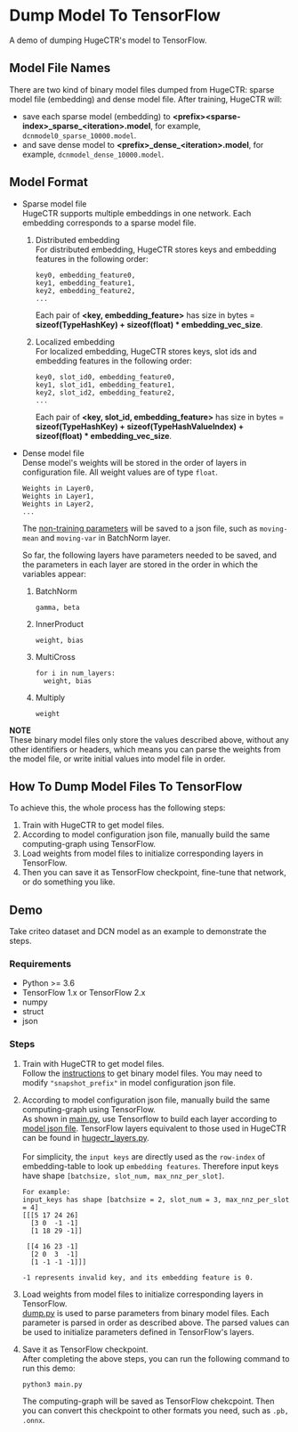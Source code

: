 # Dump Model To TensorFlow
A demo of dumping HugeCTR's model to TensorFlow.

## Model File Names
There are two kind of binary model files dumped from HugeCTR: sparse model file (embedding) and dense model file. After training, HugeCTR will:
- save each sparse model (embedding) to **\<prefix>\<sparse-index>\_sparse_\<iteration>.model**, for example, ```dcnmodel0_sparse_10000.model```.
- and save dense model to **\<prefix>\_dense_\<iteration>.model**, for example, ```dcnmodel_dense_10000.model```.

## Model Format 
+ Sparse model file <br>
HugeCTR supports multiple embeddings in one network. Each embedding corresponds to a sparse model file.

  1. Distributed embedding <br>
For distributed embedding, HugeCTR stores keys and embedding features in the following order:
      ```
      key0, embedding_feature0, 
      key1, embedding_feature1, 
      key2, embedding_feature2,
      ...
      ```
      Each pair of **<key, embedding_feature>** has size in bytes = **sizeof(TypeHashKey) + sizeof(float) \* embedding_vec_size**.

  2. Localized embedding <br>
For localized embedding, HugeCTR stores keys, slot ids and embedding features in the following order:
      ```
      key0, slot_id0, embedding_feature0,
      key1, slot_id1, embedding_feature1,
      key2, slot_id2, embedding_feature2,
      ...
      ```
      Each pair of **<key, slot_id, embedding_feature>** has size in bytes = **sizeof(TypeHashKey) + sizeof(TypeHashValueIndex) + sizeof(float) \* embedding_vec_size**.

+ Dense model file <br>
Dense model's weights will be stored in the order of layers in configuration file. All weight values are of type `float`.
  ```
  Weights in Layer0,
  Weights in Layer1, 
  Weights in Layer2,
  ...
  ```
  The [non-training parameters](https://gitlab-master.nvidia.com/zehuanw/hugectr/-/blob/master/docs/hugectr_user_guide.md#no-trained-parameters) will be saved to a json file, such as ```moving-mean``` and ```moving-var``` in BatchNorm layer. <br>

  So far, the following layers have parameters needed to be saved, and the parameters in each layer are stored in the order in which the variables appear:
  1. BatchNorm <br>
      ```
      gamma, beta
      ```

  2. InnerProduct <br>
      ```
      weight, bias
      ```

  3. MultiCross <br>
      ```
      for i in num_layers:
        weight, bias
      ```

  4. Multiply <br>
      ```
      weight
      ```

**NOTE** <br>
These binary model files only store the values described above, without any other identifiers or headers, which means you can parse the weights from the model file, or write initial values into model file in order.

## How To Dump Model Files To TensorFlow
To achieve this, the whole process has the following steps:<br>
1. Train with HugeCTR to get model files. 
2. According to model configuration json file, manually build the same computing-graph using TensorFlow.
3. Load weights from model files to initialize corresponding layers in TensorFlow.
4. Then you can save it as TensorFlow checkpoint, fine-tune that network, or do something you like.

## Demo 
Take criteo dataset and DCN model as an example to demonstrate the steps. 

### Requirements
+ Python >= 3.6
+ TensorFlow 1.x or TensorFlow 2.x
+ numpy
+ struct
+ json

### Steps
1. Train with HugeCTR to get model files.<br>
Follow the [instructions](https://gitlab-master.nvidia.com/zehuanw/hugectr/-/tree/master/samples%2Fdcn) to get binary model files. You may need to modify ```"snapshot_prefix"``` in model configuration json file.

2. According to model configuration json file, manually build the same computing-graph using TensorFlow.<br>
As shown in [main.py](./main.py), use Tensorflow to build each layer according to [model json file](https://gitlab-master.nvidia.com/zehuanw/hugectr/-/blob/master/samples/dcn/dcn.json). TensorFlow layers equivalent to those used in HugeCTR can be found in [hugectr_layers.py](./hugectr_layers.py). <br><br>
For simplicity, the ```input keys``` are directly used as the ```row-index``` of embedding-table to look up ```embedding features```. Therefore input keys have shape ```[batchsize, slot_num, max_nnz_per_slot]```. 
    ```
    For example:
    input_keys has shape [batchsize = 2, slot_num = 3, max_nnz_per_slot = 4]
    [[[5 17 24 26]
      [3 0  -1 -1]
      [1 18 29 -1]]
      
     [[4 16 23 -1]
      [2 0  3  -1]
      [1 -1 -1 -1]]]
      
    -1 represents invalid key, and its embedding feature is 0.
    ```

3. Load weights from model files to initialize corresponding layers in TensorFlow. <br>
[dump.py](./dump.py) is used to parse parameters from binary model files. Each parameter is parsed in order as described above. The parsed values can be used to initialize parameters defined in TensorFlow's layers.

4. Save it as TensorFlow checkpoint. <br>
After completing the above steps, you can run the following command to run this demo:
    ```
    python3 main.py
    ```
    The computing-graph will be saved as TensorFlow chekcpoint. Then you can convert this checkpoint to other formats you need, such as ```.pb, .onnx```.


